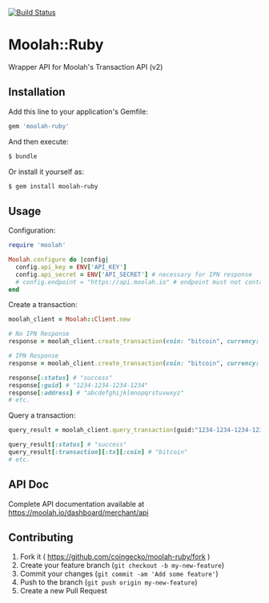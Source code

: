 [![Build Status](https://travis-ci.org/coingecko/moolah-ruby.png)](https://travis-ci.org/coingecko/moolah-ruby)

# Moolah::Ruby

Wrapper API for Moolah's Transaction API (v2)

## Installation

Add this line to your application's Gemfile:

```bash
gem 'moolah-ruby'
```

And then execute:

```bash
$ bundle
```

Or install it yourself as:

```bash
$ gem install moolah-ruby
```

## Usage

Configuration:
```ruby
require 'moolah'

Moolah.configure do |config|
  config.api_key = ENV['API_KEY']
  config.api_secret = ENV['API_SECRET'] # necessary for IPN response
  # config.endpoint = "https://api.moolah.io" # endpoint must not contain paths, "/v2" is included in API calls
end
```

Create a transaction:
```ruby
moolah_client = Moolah::Client.new

# No IPN Response
response = moolah_client.create_transaction(coin: "bitcoin", currency: "USD", amount: "20", product: "Coingecko Pro")

# IPN Response
response = moolah_client.create_transaction(coin: "bitcoin", currency: "USD", amount: "20", product: "Coingecko Pro", ipn: "www.example.com/processed_payment", ipn_extra: "{ user_id: 1 }")

response[:status] # "success"
response[:guid] # "1234-1234-1234-1234"
response[:address] # "abcdefghijklmnopqrstuvwxyz"
# etc.
```

Query a transaction:
```ruby
query_result = moolah_client.query_transaction(guid:"1234-1234-1234-1234")

query_result[:status] # "success"
query_result[:transaction][:tx][:coin] # "bitcoin"
# etc.
```

## API Doc
Complete API documentation available at https://moolah.io/dashboard/merchant/api


## Contributing

1. Fork it ( https://github.com/coingecko/moolah-ruby/fork )
2. Create your feature branch (`git checkout -b my-new-feature`)
3. Commit your changes (`git commit -am 'Add some feature'`)
4. Push to the branch (`git push origin my-new-feature`)
5. Create a new Pull Request
